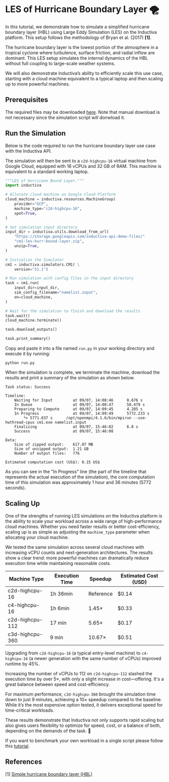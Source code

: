 # LES of Hurricane Boundary Layer 🌪

In this tutorial, we demonstrate how to simulate a simplified hurricane boundary
layer (HBL) using Large Eddy Simulation (LES) on the Inductiva platform. This
setup follows the methodology of Bryan et al. (2017) **[1]**.

The hurricane boundary layer is the lowest portion of the atmosphere in a
tropical cyclone where turbulence, surface friction, and radial inflow are
dominant. This LES setup simulates the internal dynamics of the HBL without full
coupling to large-scale weather systems.

We will also demonstrate Inductiva’s ability to efficiently scale this use case,
starting with a cloud machine equivalent to a typical laptop and then scaling up
to more powerful machines.

## Prerequisites

The required files may be downloaded [here](https://storage.googleapis.com/inductiva-api-demo-files/cm1-les-hurr-bound-layer.zip).
Note that manual download is not necessary since the simulation script will
donwload it.

## Run the Simulation

Below is the code required to run the hurricane boundary layer use case with
the Inductiva API.

The simulation will then be sent to a `c2d-highcpu-16` virtual machine from
Google Cloud, equipped with 16 vCPUs and 32 GB of RAM. This machine is
equivalent to a standard working laptop.

```python
"""LES of Hurricane Bound Layer."""
import inductiva

# Allocate cloud machine on Google Cloud Platform
cloud_machine = inductiva.resources.MachineGroup(
    provider="GCP",
    machine_type="c2d-highcpu-16",
    spot=True,
)

# Set simulation input directory
input_dir = inductiva.utils.download_from_url(
    "https://storage.googleapis.com/inductiva-api-demo-files/"
    "cm1-les-hurr-bound-layer.zip",
    unzip=True,
)

# Initialize the Simulator
cm1 = inductiva.simulators.CM1( \
    version="21.1")

# Run simulation with config files in the input directory
task = cm1.run(
    input_dir=input_dir,
    sim_config_filename="namelist.input",
    on=cloud_machine,
)

# Wait for the simulation to finish and download the results
task.wait()
cloud_machine.terminate()

task.download_outputs()

task.print_summary()
```

Copy and paste it into a file named `run.py` in your working directory and
execute it by running:

````
python run.py
````

When the simulation is complete, we terminate the machine, download the results
and print a summary of the simulation as shown below.

```
Task status: Success

Timeline:
	Waiting for Input         at 09/07, 14:08:46      0.676 s
	In Queue                  at 09/07, 14:08:47      58.479 s
	Preparing to Compute      at 09/07, 14:09:45      4.285 s
	In Progress               at 09/07, 14:09:49      5772.233 s
		└> 5771.837 s      /opt/openmpi/4.1.6/bin/mpirun --use-hwthread-cpus cm1.exe namelist.input
	Finalizing                at 09/07, 15:46:02      6.8 s
	Success                   at 09/07, 15:46:08      

Data:
	Size of zipped output:    617.07 MB
	Size of unzipped output:  1.21 GB
	Number of output files:   776

Estimated computation cost (US$): 0.15 US$
```

As you can see in the "In Progress" line (the part of the timeline that
represents the actual execution of the simulation), the core computation time
of this simulation was approximately 1 hour and 36 minutes (5772 seconds).

## Scaling Up

One of the strengths of running LES simulations on the Inductiva platform is
the ability to scale your workload across a wide range of high-performance
cloud machines. Whether you need faster results or better cost-efficiency,
scaling up is as simple as adjusting the `machine_type` parameter when
allocating your cloud machine.

We tested the same simulation across several cloud machines with increasing
vCPU counts and next-generation architectures. The results show a clear trend:
more powerful machines can dramatically reduce execution time while maintaining
reasonable costs.

| Machine Type     | Execution Time | Speedup   | Estimated Cost (USD) |
|------------------|----------------|-----------|----------------------|
| c2d-highcpu-16   | 1h 36min       | Reference | $0.14                |
| c4-highcpu-16    | 1h 6min        | 1.45×     | $0.33                |
| c2d-highcpu-112  | 17 min         | 5.65×     | $0.17                |
| c3d-highcpu-360  | 9 min          | 10.67×    | $0.51                |

Upgrading from `c2d-highcpu-16` (a typical entry-level machine) to
`c4-highcpu-16` (a newer generation with the same number of vCPUs) improved
runtime by 45%.

Increasing the number of vCPUs to 112 on `c2d-highcpu-112` slashed the
execution time by over 5×, with only a slight increase in cost—offering. It's a
great balance between speed and cost-efficiency.

For maximum performance, `c3d-highcpu-360` brought the simulation time down to
just 9 minutes, achieving a 10× speedup compared to the baseline. While it’s
the most expensive option tested, it delivers exceptional speed for
time-critical workloads.

These results demonstrate that Inductiva not only supports rapid scaling but
also gives users flexibility to optimize for speed, cost, or a balance of both,
depending on the demands of the task. 🚀

If you want to benchmark your own workload in a single script please follow
this [tutorial](https://inductiva.ai/guides/scale-up/benchmark/run-benchmarks).

## References

[1] [Simple hurricane boundary layer (HBL)](https://github.com/george-bryan/CM1/tree/333342b50c85577450868280c2d1cbeff90e2f89/run/config_files/les_HurrBoundLayer)
